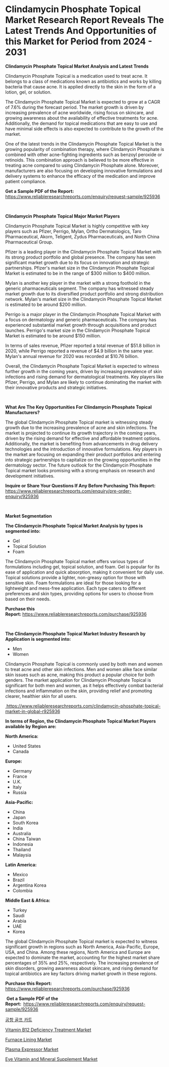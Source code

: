 <p><h1>Clindamycin Phosphate Topical Market Research Report Reveals The Latest Trends And Opportunities of this Market for Period from 2024 - 2031</h1></p><p><strong>Clindamycin Phosphate Topical Market Analysis and Latest Trends</strong></p>
<p><p>Clindamycin Phosphate Topical is a medication used to treat acne. It belongs to a class of medications known as antibiotics and works by killing bacteria that cause acne. It is applied directly to the skin in the form of a lotion, gel, or solution.</p><p>The Clindamycin Phosphate Topical Market is expected to grow at a CAGR of 7.6% during the forecast period. The market growth is driven by increasing prevalence of acne worldwide, rising focus on skincare, and growing awareness about the availability of effective treatments for acne. Additionally, the demand for topical medications that are easy to use and have minimal side effects is also expected to contribute to the growth of the market.</p><p>One of the latest trends in the Clindamycin Phosphate Topical Market is the growing popularity of combination therapy, where Clindamycin Phosphate is combined with other acne-fighting ingredients such as benzoyl peroxide or retinoids. This combination approach is believed to be more effective in treating acne compared to using Clindamycin Phosphate alone. Moreover, manufacturers are also focusing on developing innovative formulations and delivery systems to enhance the efficacy of the medication and improve patient compliance.</p></p>
<p><strong>Get a Sample PDF of the Report:&nbsp;</strong> <a href="https://www.reliableresearchreports.com/enquiry/request-sample/925936">https://www.reliableresearchreports.com/enquiry/request-sample/925936</a></p>
<p>&nbsp;</p>
<p><strong>Clindamycin Phosphate Topical Major Market Players</strong></p>
<p><p>Clindamycin Phosphate Topical Market is highly competitive with key players such as Pfizer, Perrigo, Mylan, Ortho Dermatologics, Taro Pharmaceutical, Akorn, Teligent, Zydus Pharmaceuticals, and North China Pharmaceutical Group.</p><p>Pfizer is a leading player in the Clindamycin Phosphate Topical Market with its strong product portfolio and global presence. The company has seen significant market growth due to its focus on innovation and strategic partnerships. Pfizer's market size in the Clindamycin Phosphate Topical Market is estimated to be in the range of $300 million to $400 million.</p><p>Mylan is another key player in the market with a strong foothold in the generic pharmaceuticals segment. The company has witnessed steady market growth due to its diversified product portfolio and strong distribution network. Mylan's market size in the Clindamycin Phosphate Topical Market is estimated to be around $200 million.</p><p>Perrigo is a major player in the Clindamycin Phosphate Topical Market with a focus on dermatology and generic pharmaceuticals. The company has experienced substantial market growth through acquisitions and product launches. Perrigo's market size in the Clindamycin Phosphate Topical Market is estimated to be around $150 million.</p><p>In terms of sales revenue, Pfizer reported a total revenue of $51.8 billion in 2020, while Perrigo reported a revenue of $4.9 billion in the same year. Mylan's annual revenue for 2020 was recorded at $10.76 billion.</p><p>Overall, the Clindamycin Phosphate Topical Market is expected to witness further growth in the coming years, driven by increasing prevalence of skin infections and rising demand for dermatological treatments. Key players like Pfizer, Perrigo, and Mylan are likely to continue dominating the market with their innovative products and strategic initiatives.</p></p>
<p>&nbsp;</p>
<p><strong>What Are The Key Opportunities For Clindamycin Phosphate Topical Manufacturers?</strong></p>
<p><p>The global Clindamycin Phosphate Topical market is witnessing steady growth due to the increasing prevalence of acne and skin infections. The market is projected to continue its growth trajectory in the coming years, driven by the rising demand for effective and affordable treatment options. Additionally, the market is benefiting from advancements in drug delivery technologies and the introduction of innovative formulations. Key players in the market are focusing on expanding their product portfolios and entering into strategic partnerships to capitalize on the growing opportunities in the dermatology sector. The future outlook for the Clindamycin Phosphate Topical market looks promising with a strong emphasis on research and development initiatives.</p></p>
<p><strong>Inquire or Share Your Questions If Any Before Purchasing This Report:</strong> <a href="https://www.reliableresearchreports.com/enquiry/pre-order-enquiry/925936">https://www.reliableresearchreports.com/enquiry/pre-order-enquiry/925936</a></p>
<p>&nbsp;</p>
<p><strong>Market Segmentation</strong></p>
<p><strong>The Clindamycin Phosphate Topical Market Analysis by types is segmented into:</strong></p>
<p><ul><li>Gel</li><li>Topical Solution</li><li>Foam</li></ul></p>
<p><p>The Clindamycin Phosphate Topical market offers various types of formulations including gel, topical solution, and foam. Gel is popular for its ease of application and quick absorption, making it convenient for daily use. Topical solutions provide a lighter, non-greasy option for those with sensitive skin. Foam formulations are ideal for those looking for a lightweight and mess-free application. Each type caters to different preferences and skin types, providing options for users to choose from based on their needs.</p></p>
<p><strong>Purchase this Report:&nbsp;</strong><a href="https://www.reliableresearchreports.com/purchase/925936">https://www.reliableresearchreports.com/purchase/925936</a></p>
<p>&nbsp;</p>
<p><strong>The Clindamycin Phosphate Topical Market Industry Research by Application is segmented into:</strong></p>
<p><ul><li>Men</li><li>Women</li></ul></p>
<p><p>Clindamycin Phosphate Topical is commonly used by both men and women to treat acne and other skin infections. Men and women alike face similar skin issues such as acne, making this product a popular choice for both genders. The market application for Clindamycin Phosphate Topical is significant for both men and women, as it helps effectively combat bacterial infections and inflammation on the skin, providing relief and promoting clearer, healthier skin for all users.</p></p>
<p><a href="https://www.reliableresearchreports.com/clindamycin-phosphate-topical-market-in-global-r925936">&nbsp;https://www.reliableresearchreports.com/clindamycin-phosphate-topical-market-in-global-r925936</a></p>
<p><strong>In terms of Region, the Clindamycin Phosphate Topical Market Players available by Region are:</strong></p>
<p>
    <p> <strong> North America: </strong>
        <ul>
            <li>United States</li>
            <li>Canada</li>
        </ul>
        </p> 
    <p> <strong> Europe: </strong>
        <ul>
            <li>Germany</li>
            <li>France</li>
            <li>U.K.</li>
            <li>Italy</li>
            <li>Russia</li>
        </ul>
        </p> 
    <p> <strong> Asia-Pacific: </strong>
        <ul>
            <li>China</li>
            <li>Japan</li>
            <li>South Korea</li>
            <li>India</li>
            <li>Australia</li>
            <li>China Taiwan</li>
            <li>Indonesia</li>
            <li>Thailand</li>
            <li>Malaysia</li>
        </ul>
        </p> 
    <p> <strong> Latin America: </strong>
        <ul>
            <li>Mexico</li>
            <li>Brazil</li>
            <li>Argentina Korea</li>
            <li>Colombia</li>
        </ul>
        </p> 
    <p> <strong> Middle East & Africa: </strong>
        <ul>
            <li>Turkey</li>
            <li>Saudi</li>
            <li>Arabia</li>
            <li>UAE</li>
            <li>Korea</li>
        </ul>
    </p>
    </p>
<p><p>The global Clindamycin Phosphate Topical market is expected to witness significant growth in regions such as North America, Asia-Pacific, Europe, USA, and China. Among these regions, North America and Europe are expected to dominate the market, accounting for the highest market share percentages of 35% and 25%, respectively. The increasing prevalence of skin disorders, growing awareness about skincare, and rising demand for topical antibiotics are key factors driving market growth in these regions.</p></p>
<p><strong>Purchase this Report: </strong><a href="https://www.reliableresearchreports.com/purchase/925936">https://www.reliableresearchreports.com/purchase/925936</a></p>
<p>&nbsp;<strong>Get a Sample PDF of the Report:&nbsp;&nbsp;</strong><a href="https://www.reliableresearchreports.com/enquiry/request-sample/925936">https://www.reliableresearchreports.com/enquiry/request-sample/925936</a></p>
<p><strong></strong></p>
<p><p><a href="https://medium.com/@iansanftyord09878/%EA%B3%B5%ED%95%AD-%EA%B3%A8%ED%94%84-%EC%B9%B4%ED%8A%B8-%EC%8B%9C%EC%9E%A5%EC%9D%98-%EC%8B%A0%ED%9D%A5-%ED%8A%B8%EB%A0%8C%EB%93%9C-%EB%B0%8F-2024%EB%85%84%EB%B6%80%ED%84%B0-2031%EB%85%84%EA%B9%8C%EC%A7%80%EC%9D%98-%EB%AF%B8%EB%9E%98-%EC%A0%84%EB%A7%9D-5715188e1d86">공항 골프 카트</a></p><p><a href="https://github.com/lizaRempel/Market-Research-Report-List-1/blob/main/vitamin-b12-deficiency-treatment-market.md">Vitamin B12 Deficiency Treatment Market</a></p><p><a href="https://medium.com/@adam.dyer78678/market-forecast-global-furnace-lining-trends-and-impact-analysis-2024-2031-by-application-cb2b430cf80a">Furnace Lining Market</a></p><p><a href="https://medium.com/@anna.vaughan3423/plasma-expressor-market-growth-outlook-from-2024-to-2031-and-it-is-projecting-at-5-1-3e8aa5bc46bf">Plasma Expressor Market</a></p><p><a href="https://github.com/Krdamani25/Market-Research-Report-List-1/blob/main/eye-vitamin-and-mineral-supplement-market.md">Eye Vitamin and Mineral Supplement Market</a></p></p>